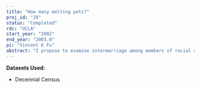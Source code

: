 ```yaml
---
title: "How many melting pots?"
proj_id: "29"
status: "Completed"
rdc: "UCLA"
start_year: "2002"
end_year: "2003.0"
pi: "Vincent K Fu"
abstract: "I propose to examine intermarriage among members of racial and ethnic minority groups.  Virtually no studies examine intermarriage between groups such as Mexican Americans and Japanese Americans.  Because these types of marriages are relatively rare, the 5 percent PUMS of the 1990 Decennial Census does not contain enough of many of these types of marriages to support a careful analysis.  Knowledge about the patterns that these types of marriages follow is important to theories about the integration of immigrant and minority groups in US society. "
---
```


**Datasets Used:**

  - Decennial Census 


